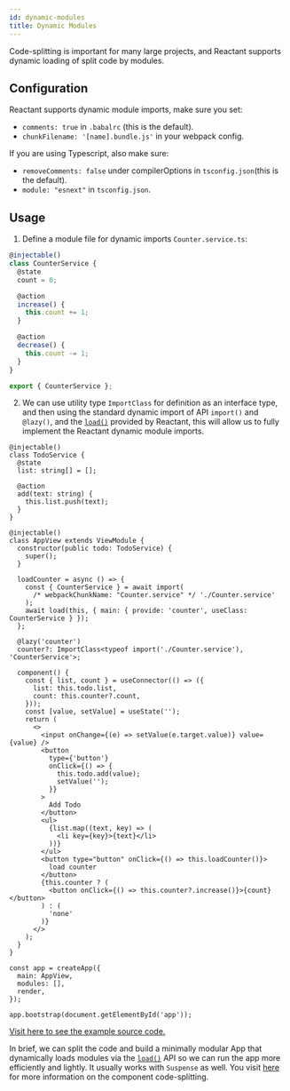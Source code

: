 ```yaml
---
id: dynamic-modules
title: Dynamic Modules
---
```


Code-splitting is important for many large projects, and Reactant supports dynamic loading of split code by modules.

## Configuration

Reactant supports dynamic module imports, make sure you set:

- `comments: true` in `.babalrc` (this is the default).
- `chunkFilename: '[name].bundle.js'` in your webpack config.

If you are using Typescript, also make sure:

- `removeComments: false` under compilerOptions in `tsconfig.json`(this is the default).
- `module: "esnext"` in `tsconfig.json`.

## Usage

1. Define a module file for dynamic imports `Counter.service.ts`:

```ts
@injectable()
class CounterService {
  @state
  count = 0;

  @action
  increase() {
    this.count += 1;
  }

  @action
  decrease() {
    this.count -= 1;
  }
}

export { CounterService };
```

2. We can use utility type `ImportClass` for definition as an interface type, and then using the standard dynamic import of API `import()` and `@lazy()`, and the [`load()`](api/reactant-module/modules/_core_load_.md) provided by Reactant, this will allow us to fully implement the Reactant dynamic module imports.

```tsx
@injectable()
class TodoService {
  @state
  list: string[] = [];

  @action
  add(text: string) {
    this.list.push(text);
  }
}

@injectable()
class AppView extends ViewModule {
  constructor(public todo: TodoService) {
    super();
  }

  loadCounter = async () => {
    const { CounterService } = await import(
      /* webpackChunkName: "Counter.service" */ './Counter.service'
    );
    await load(this, { main: { provide: 'counter', useClass: CounterService } });
  };

  @lazy('counter')
  counter?: ImportClass<typeof import('./Counter.service'), 'CounterService'>;

  component() {
    const { list, count } = useConnector(() => ({
      list: this.todo.list,
      count: this.counter?.count,
    }));
    const [value, setValue] = useState('');
    return (
      <>
        <input onChange={(e) => setValue(e.target.value)} value={value} />
        <button
          type={'button'}
          onClick={() => {
            this.todo.add(value);
            setValue('');
          }}
        >
          Add Todo
        </button>
        <ul>
          {list.map((text, key) => (
            <li key={key}>{text}</li>
          ))}
        </ul>
        <button type="button" onClick={() => this.loadCounter()}>
          load counter
        </button>
        {this.counter ? (
          <button onClick={() => this.counter?.increase()}>{count}</button>
        ) : (
          'none'
        )}
      </>
    );
  }
}

const app = createApp({
  main: AppView,
  modules: [],
  render,
});

app.bootstrap(document.getElementById('app'));
```

[Visit here to see the example source code.](<(https://github.com/unadlib/reactant-examples/tree/master/web/dynamic-module)>)

In brief, we can split the code and build a minimally modular App that dynamically loads modules via the [`load()`](api/reactant-module/modules/_core_load_.md) API so we can run the app more efficiently and lightly. It usually works with `Suspense` as well. You visit [here](https://reactjs.org/docs/code-splitting.html) for more information on the component code-splitting.
